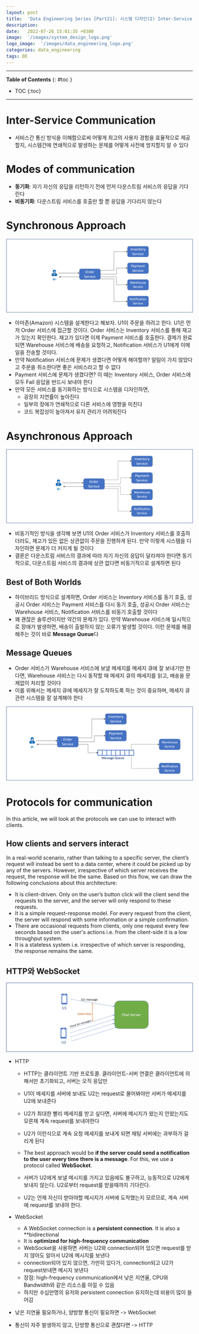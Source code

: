 ```yaml
---
layout: post
title:  'Data Engineering Series [Part21]: 시스템 디자인(2) Inter-Service Communication'
description: 
date:   2022-07-26 15:01:35 +0300
image:  '/images/system_design_logo.png'
logo_image:  '/images/data_engineering_logo.png'
categories: data_engineering
tags: DE
---
```

---

**Table of Contents**
{: #toc }
*  TOC
{:toc}

---
# Inter-Service Communication

- 서비스간 통신 방식을 이해함으로써 어떻게 최고의 사용자 경험을 효율적으로 제공할지, 시스템간에 연쇄적으로 발생하는 문제를 어떻게 사전에 방지할지 알 수 있다

# Modes of communication

- **동기화**: 자기 자신의 응답을 리턴하기 전에 먼저 다운스트림 서비스의 응답을 기다린다
- **비동기화**: 다운스트림 서비스를 호출만 할 뿐 응답을 기다리지 않는다

# Synchronous Approach

![](/images/system_design_3.png)

- 아마존(Amazon) 시스템을 설계한다고 해보자. U1이 주문을 하려고 한다. U1은 먼저 Order 서비스에 접근할 것이다. Order 서비스는 Inventory 서비스를 통해 재고가 있는지 확인한다. 재고가 있다면 이제 Payment 서비스를 호출한다. 결제가 완료되면 Warehouse 서비스에 배송을 요청하고, Notification 서비스가 U1에게 이메일을 전송할 것이다.
- 만약 Notification 서비스에 문제가 생겼다면 어떻게 해야할까? 알림이 가지 않았다고 주문을 취소한다면 좋은 서비스라고 할 수 없다
- Payment 서비스에 문제가 생겼다면? 이 때는 Inventory 서비스, Order 서비스에 모두 Fail 응답을 반드시 보내야 한다
- 만약 모든 서비스를 동기화하는 방식으로 시스템을 디자인하면,
  - 굉장히 지연률이 높아진다
  - 일부의 장애가 연쇄적으로 다른 서비스에 영향을 미친다
  - 코드 복잡성이 높아져서 유지 관리가 어려워진다

# Asynchronous Approach 

![](/images/system_design_4.png)

- 비동기적인 방식을 생각해 보면 U1의 Order 서비스가 Inventory 서비스를 호출하더라도, 재고가 있든 없든 상관없이 주문을 진행하게 된다. 만약 이렇게 시스템을 디자인하면 문제가 더 커지게 될 것이다
- 결론은 다운스트림 서비스의 결과에 따라 자기 자신의 응답이 달라져야 한다면 동기적으로, 다운스트림 서비스의 결과에 상관 없다면 비동기적으로 설계하면 된다

## Best of Both Worlds
- 하이브리드 방식으로 설계하면, Order 서비스는 Inventory 서비스를 동기 호출, 성공시 Order 서비스는 Payment 서비스를 다시 동기 호출, 성공시 Order 서비스는 Warehouse 서비스, Notification 서비스를 비동기 호출할 것이다
- 꽤 괜찮은 솔루션이지만 약간의 문제가 있다. 만약 Warehouse 서비스에 일시적으로 장애가 발생하면, 배송이 출발하지 않는 오류가 발생할 것이다. 이런 문제를 해결해주는 것이 바로 **Message Queue**다

## Message Queues

- Order 서비스가 Warehouse 서비스에 보낼 메세지를 메세지 큐에 잘 보내기만 한다면, Warehouse 서비스는 다시 동작할 때 메세지 큐의 메세지를 읽고, 배송을 문제없이 처리할 것이다
- 이를 위해서는 메세지 큐에 메세지가 잘 도착하도록 하는 것이 중요하며, 메세지 큐 관련 시스템을 잘 설계해야 한다

![](/images/system_design_5.png)  

# Protocols for communication

In this article, we will look at the protocols we can use to interact with clients.  

## How clients and servers interact

In a real-world scenario, rather than talking to a specific server, the client’s request will instead be sent to a data center, where it could be picked up by any of the servers. However, irrespective of which server receives the request, the response will be the same. Based on this flow, we can draw the following conclusions about this architecture:  

- It is client-driven. Only on the user’s button click will the client send the requests to the server, and the server will only respond to these requests.
- It is a simple request-response model. For every request from the client, the server will respond with some information or a simple confirmation.
- There are occasional requests from clients, only one request every few seconds based on the user's actions i.e. from the client-side it is a low throughput system.
- It is a stateless system i.e. irrespective of which server is responding, the response remains the same.


## HTTP와 WebSocket

![](/images/system_design_6.png)

- HTTP
  - HTTP는 클라이언트 기반 프로토콜. 클라이언트-서버 연결은 클라이언트에 의해서만 초기화되고, 서버는 오직 응답만

  - U1이 메세지를 서버에 보내도 U2는 request로 물어봐야만 서버가 메세지를 U2에 보내준다
  - U2가 최대한 빨리 메세지를 받고 싶다면, 서버에 메시지가 왔는지 안왔는지도 모른채 계속 request를 보내야한다
  - U2가 이런식으로 계속 요청 메세지를 보내게 되면 채팅 서버에는 과부하가 걸리게 된다
  - The best approach would be **if the server could send a notification to the user every time there is a message**. For this, we use a protocol called **WebSocket**.  
  - 서버가 U2에게 보낼 메시지를 가지고 있음에도 불구하고, 능동적으로 U2에게 보내지 않는다. U2로부터 request를 받을때까지 기다린다.
  - U2는 언제 자신이 받아야할 메시지가 서버에 도착했는지 모르므로, 계속 서버에 request를 보내야 한다.
- WebSocket
  - A WebSocket connection is a **persistent connection**. It is also a **bidirectional
  - It is **optimized for high-frequency communication**
  - WebSocket을 사용하면 서버는 U2와 connection되어 있으면 request를 받지 않아도 알아서 U2에 메시지를 보낸다 
  - connection되어 있지 않으면, 가만히 있다가, connection되고 U2가 request보내면 메시지 보낸다
  - 장점: high-frequency communication에서 낮은 지연율, CPU와 Bandwidth와 같은 리소스를 아낄 수 있음
  - 하지만 수십만명의 유저와 persistent connection 유지하는데 비용이 많이 들어감

- 낮은 지연율 필요하거나, 양방향 통신이 필요하면 -> WebSocket
- 통신이 자주 발생하지 않고, 단방향 통신으로 괜찮다면 -> HTTP
